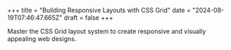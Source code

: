 +++
title = "Building Responsive Layouts with CSS Grid"
date = "2024-08-19T07:46:47.665Z"
draft = false
+++

  Master the CSS Grid layout system to create responsive and visually appealing web designs.
        